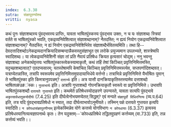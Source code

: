 ```yaml
---
index:  6.3.38
sutra:  संज्ञापूरण्योश्च
vritti:  nyasa
---
```


कथं पुनः संज्ञाशब्दस्य पुंवद्भवस्य प्राप्तिः, यावता भाषितपुंस्कस्य पुंवद्भाव उक्तः, न च यः संज्ञाशब्दः स्त्रियां वर्तते स भाषितपुंस्को भवति, एकद्रव्यनिवेशित्वात् संज्ञाशब्दानाम्? नैतदस्ति; न ह्ययं नियोग एकद्रव्यनिवेशित्वात संज्ञाशब्दानाम्? नैतदस्ति; न ह्यं नियोग एकद्रव्यनिवेशिभिरेव संज्ञाशब्दैर्भवितव्यमिति। तथा हि--देवदत्तादिशब्दोऽनेकद्रव्यदानक्रियादिसम्बन्दान्नैकवस्तुसंज्ञाभूत एव लरोके प्रयुज्यमान उपलभ्यते, शास्त्रेष्वपि स्वादिशब्दः। या त्वेकद्रव्यनिवेशिनी संज्ञा तां प्रति नैवायं प्रतिषेधः क्रियत इत्यसारं चोद्यम्। ननु भवन्तु संज्ञाशब्दा अनेकार्थवृत्तयः भाषितपुंस्कास्त्वेकस्यामाकृतौ, कथं तर्हि तेषां किञ्चित् प्रवृत्तिनिमित्तमस्ति, यदृच्छाशब्दत्वात्? एतदप्यसारम्; यतस्तेषामपि केषांचित् किञ्चित् प्रवृत्तिनिमित्तमस्त्येव, सप्तपर्णादिशब्दवत्। यत्राप्येतन्नास्ति, तत्रापि स्वरूपमेव प्रवृत्तिनिमित्तमुपादायाभिधेये वर्त्तन्ते। तत्राभिन्ने प्रवृत्तिनिमित्ते यैर्भाषितः पुमान् ते भाषितपुंस्का इति किमत्रानुपपन्नम्? `दत्तार्भ्यः` इति। अत्र यासौ दानक्रियाकृतिस्तस्यामेव दत्ताशब्दो भाषितप#उ#ंस्कः। `गुप्ताभार्यः` इति। अत्रापि गुप्ताशब्दो गोपनक्रियाकृतौ स्वरूपे वा प्रवृत्तिनिमित्ते। उभावपि भाषितपुंस्कशब्दौ `दत्तायते गुप्तायते` इति। कथमेते प्रतिषेधस्योदाहरणे उपन्यस्ते, यावता सत्यपि पुंवद्भावे `अकृत्सार्वधातुकयोदीर्घः` (7.4.25) इति दीर्घत्वेनोभयमप्येतत् सिद्धम्? एवं मन्यते `संज्ञापूर्वो विधिरनित्यः` (व्य.प.64) इति, तत्र यदि पुंवद्भावप्रतिषेधो न स्यात्, तदा दीर्घत्वाभावोऽनुमीयते। तस्मिन् पक्षे दत्तयते गुप्तयत इत्यपि स्यादिति। `न कोपधासंज्ञापूरणीनाम्` इत्येकस्मिन्नेव योगे कत्तव्ये योगविभागः `न कोपधायाः` (6.3.37) इत्यस्य प्रतिषेधस्यानित्यत्वज्ञापनार्थः कृतः। तेन यदुक्तम्--`कोपधप्रतिषेधे तद्धितवुग्रहणं कर्त्तव्यम् (वा.733) इति, तन्न कर्त्तव्यं भवति।।

